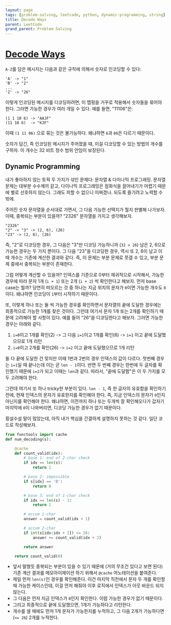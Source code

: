 ```yaml
---
layout: page
tags: [problem-solving, leetcode, python, dynamic-programming, string]
title: Decode Ways
parent: LeetCode
grand_parent: Problem Solving
---
```


# [Decode Ways](https://leetcode.com/problems/decode-ways/)
 `A-Z`를 담은 메시지는 다음과 같은 규칙에 의해서 숫자로 인코딩할 수
 있다:

```
'A' -> "1"
'B' -> "2"
...
'Z' -> "26"
```

 이렇게 인코딩된 메시지를 디코딩하려면, 이 맵핑을 거꾸로 적용해서
 숫자들을 묶어야 한다. 그러면 가능한 경우가 여러 개일 수 있다. 예를
 들면, "11106"은:

```
(1 1 10 6) -> "AAJF"
(11 10 6)  -> "KJF"
```

 이때 `(1 11 06)` 으로 묶는 것은 불가능하다. 왜냐하면 `6`과 `06`은
 다르기 때문이다.

 숫자가 담긴, 즉 인코딩된 메시지가 주어졌을 때, 이걸 디코딩할 수 있는
 방법의 개수를 구하자. 이 개수는 32 비트 정수 범위 안임이 보장된다.

## Dynamic Programming
 내가 좋아하지 않는 토픽 두 가지가 섞인 문제다: 문자열 & 다이나믹
 프로그래밍. 문자열 문제는 대부분 수수께끼 같고, 다이나믹 프로그래밍은
 점화식을 끌어내기가 어렵기 때문에 별로 선호하지 않는다. 그래도 피할
 수 없으니 어쩌겠나. 되도록 즐기려고 노력할 수 밖에.

 주어진 숫자 문자열을 순서대로 가면서, 그 다음 가능한 선택지가 뭘지
 판별해 나가보자. 이때, 중복되는 부분이 있을까? "2326" 문자열을 가지고
 생각해보자.

```
"2326"
"2" -> "3" -> (2, 6), (26)
"23" -> (2, 6), (26)
```

 즉, "2"로 디코딩한 경우, 그 다음은 "3"만 디코딩 가능하니까 (`32 >
 26`) 남은 2, 6으로 가능한 경우는 두 가지 뿐이다. 그 다음 "23"을
 디코딩한 경우, 역시 또 2, 6이 남고 이때 개수는 기존에 계산한 결과와
 같다. 즉, 이 문제는 부분 문제로 쪼갤 수 있고, 부분 문제 중에서
 중복되는 부분이 존재한다.

 그럼 어떻게 계산할 수 있을까? 인덱스를 기준으로 0부터 재귀적으로
 시작해서, 가능한 경우에 따라 문자 1개 (`i + 1`) 또는 2개 (`i + 2`) 씩
 확인한다고 해보자. 먼저 base case는 뭘까? 당연히 떠오르는 것 중
 하나는 지금 위치의 문자가 `0`이면 가능한 개수도 `0`이다. 왜냐하면
 인코딩이 `1`부터 시작하기 때문이다.

 또, 이렇게 하나 또는 둘 씩 가능한 경우를 확인하면서 문자열의 끝에
 도달한 경우에는 최종적으로 가능한 1개를 찾은 것이다. 그런데 여기서
 문자 1개 또는 2개를 확인하기 때문에 고려해야 할 사항이 있다. 예를
 들어 "26"을 디코딩한다고 해보자. 그러면 가능한 경우는 아래와 같다.

 1. `i=0`이고 1개를 확인(2) -> 그 다음 `i=1`이고 1개를 확인(6) ->
    `i=1` 이고 끝에 도달했으므로 1개 리턴
 2. `i=0`이고 2개를 확인(26) -> `i=2` 이고 끝에 도달했으므로 1개 리턴

 둘 다 끝에 도달한 건 맞지만 이때 1번과 2번의 경우 인덱스의 값이
 다르다. 첫번째 경우는 `i=1`일 때 끝나는데 이는 곧 `len - 1`이다. 반면
 두 번째 경우는 한번에 두 글자를 확인했기 때문에 `i=2`가 되고 이때는
 `len`과 같다. 따라서, "끝에 도달함"은 이 두 가지를 모두 고려해야
 한다.

 그런데 여기서 또 하나 tricky한 부분이 있다. `len - 1`, 즉 한 글자의
 유효함을 확인하기 전에, 현재 인덱스의 문자가 유효한지를 확인해야
 한다. 즉, 지금 인덱스의 문자가 `0`인지 아닌지를 확인해야
 한다. 왜냐하면, 이전까지 하나 또는 두개씩 잘 확인해오다가 갑자기
 마지막에 `0`이 나와버리면, 디코딩 가능한 경우가 없기 때문이다.

 횡설수설 말이 많았는데, 아직 내가 핵심을 간결하게 설명하지 못하는 것
 같다. 일단 코드로 작성해보자.

```python
from functools import cache
def num_decoding(s):

    @cache
    def count_valid(idx):
        # base 1: end of 2-char check
        if idx == len(s):
            return 1

        # base 2: impossible
        if s[idx] == '0':
            return 0

        # base 3: end of 1-char check
        if idx == len(s) - 1:
            return 1

        # accum 1-char
        answer = count_valid(idx + 1)

        # accum 2-char
        if int(s[idx:idx + 2]) <= 26:
            answer += count_valid(idx + 2)

        return answer

    return count_valid(0)
```

 - 앞서 말했듯 중복되는 부분이 있을 수 있기 때문에 (거의 무조건 있다고
   보면 된다) 기존 계산 결과를 메모아이제이션 하기 위해서 `@cache`
   어노테이션을 붙여준다.
 - 제일 먼저 `len(s)`인 경우를 확인해준다. 이건 마지막 직전에서 문자
   두 개를 확인할 때 가능한 케이스인데, 이걸 먼저 해줘야 이후 로직에서
   인덱스가 아웃 바운드 되지 않는다.
 - 그 다음은 먼저 지금 인덱스가 `0`인지 확인한다. 이럼 가능한 경우가
   없기 때문이다.
 - 그리고 최종적으로 끝에 도달했으면, 1개가 가능하다고 리턴한다.
 - 개수를 셀 때에도 먼저 1개 문자가 가능한지를 누적하고, 그 다음 2개가
   가능하다면(`<= 26`) 2개를 누적한다.
